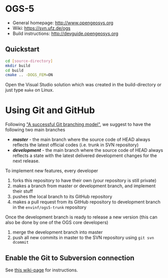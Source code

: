 # OGS-5 #

- General homepage: http://www.opengeosys.org
- Wiki: https://svn.ufz.de/ogs
- Build instructions: http://devguide.opengeosys.org

## Quickstart ##

``` bash
cd [source-directory]
mkdir build
cd build
cmake .. -DOGS_FEM=ON
```

Open the Visual Studio solution which was created in the build-directory or just type `make` on Linux.

# Using Git and GitHub #

Following ["A successful Git branching model"](http://nvie.com/posts/a-successful-git-branching-model/), we suggest to have the following two main branches
- ***master*** - the main branch where the source code of HEAD always reflects the latest official codes (i.e. trunk in SVN repository)
- ***development*** - the main branch where the source code of HEAD always reflects a state with the latest delivered development changes for the next release.

To implement new features, every developer
1. forks this repository to have their own (your repository is still private)
2. makes a branch from master or development branch, and implement their stuff
3. pushes the local branch to its GitHub repository
4. makes a pull request from its GitHub repository to development branch in the `envinf/ogs5-trunk` repository

Once the development branch is ready to release a new version (this can also be done by one of the OGS core developers)
1. merge the development branch into master
2. push all new commits in master to the SVN repository using `git svn dcommit`

## Enable the Git to Subversion connection ##

See [this wiki-page](https://github.com/envinf/ogs5-trunk/wiki) for instructions.
